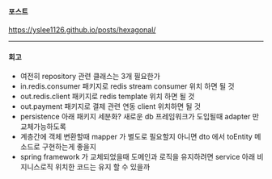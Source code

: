 
#### 포스트 
https://yslee1126.github.io/posts/hexagonal/

---
#### 회고 
- 여전히 repository 관련 클래스는 3개 필요한가 
- in.redis.consumer 패키지로 redis stream consumer 위치 하면 될 것
- out.redis.client 패키지로 redis template 위치 하면 될 것 
- out.payment 패키지로 결제 관련 연동 client 위치하면 될 것 
- persistence 아래 패키지 세분화? 새로운 db 프레임워크가 도입될때 adapter 만 교체가능하도록    
- 계층간에 객체 변환할때 mapper 가 별도로 필요할지 아니면 dto 에서 toEntity 메소드로 구현하는게 좋을지
- spring framework 가 교체되었을때 도메인과 로직을 유지하려면 service 아래 비지니스로직 위치한 코드는 유지 할 수 있을까  


